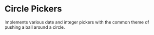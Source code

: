 # Circle Pickers
Implements various date and integer pickers with the common theme of pushing a ball around a circle.